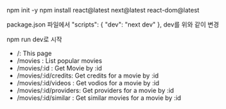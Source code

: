 npm init -y
npm install react@latest next@latest react-dom@latest

package.json 파일에서
  "scripts": {
    "dev": "next dev"
  },
dev를 위와 같이 변경

npm run dev로 시작

- /: This page
- /movies : List popular movies
- /movies/:id : Get Movie by :id
- /movies/:id/credits: Get credits for a movie by :id
- /movies/:id/videos : Get vodios for a movie by :id
- /movies/:id/providers: Get providers for a movie by :id
- /movies/:id/similar : Get similar movies for a movie by :id